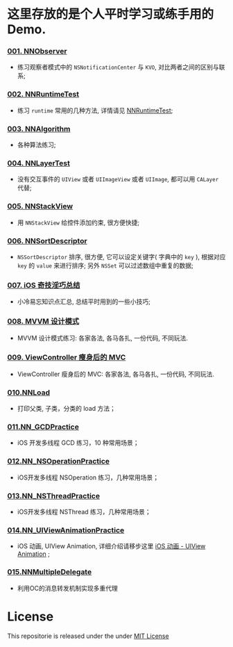 # 这里存放的是个人平时学习或练手用的 Demo.

### [001. NNObserver](https://github.com/liuzhongning/NNLearn/tree/master/001.%20NNObserver)

- 练习观察者模式中的 `NSNotificationCenter` 与 `KVO`, 对比两者之间的区别与联系;


### [002. NNRuntimeTest](https://github.com/liuzhongning/NNLearn/tree/master/002.%20NNRuntimeTest)

- 练习 `runtime` 常用的几种方法, 详情请见 [NNRuntimeTest](https://github.com/liuzhongning/NNLearn/tree/master/002.%20NNRuntimeTest);

### [003. NNAlgorithm](https://github.com/liuzhongning/NNLearn/tree/master/003.%20NNAlgorithm)

- 各种算法练习;

### [004. NNLayerTest](https://github.com/liuzhongning/NNLearn/tree/master/004.%20NNLayerTest)

- 没有交互事件的 `UIView` 或者 `UIImageView` 或者 `UIImage`, 都可以用 `CALayer` 代替;

### [005. NNStackView](https://github.com/liuzhongning/NNLearn/tree/master/005.%20NNStackView)

- 用 `NNStackView` 给控件添加约束, 很方便快捷;

### [006. NNSortDescriptor](https://github.com/liuzhongning/NNLearn/tree/master/006.%20NNSortDescriptor)

- `NSSortDescriptor` 排序, 很方便, 它可以设定关键字( 字典中的 `key` ), 根据对应 `key` 的 `value` 来进行排序; 另外 `NSSet` 可以过滤数组中重复的数据;

### [007. iOS 奇技淫巧总结](https://github.com/liuzhongning/NNLearn/tree/master/007.iOS%20奇技淫巧总结)

- 小冷易忘知识点汇总, 总结平时用到的一些小技巧;

### [008. MVVM 设计模式](https://github.com/liuzhongning/NNLearn/tree/master/008.MVVMDemo)

- MVVM 设计模式练习: 各家各法, 各马各扎, 一份代码, 不同玩法.

### [009. ViewController 瘦身后的 MVC](https://github.com/liuzhongning/NNLearn/tree/master/009.MVCDemo)

- ViewController 瘦身后的 MVC: 各家各法, 各马各扎, 一份代码, 不同玩法.

### [010.NNLoad](https://github.com/liuzhongning/NNLearn/tree/master/010.NNLoad)

- 打印父类, 子类，分类的 load 方法；

### [011.NN_GCDPractice](https://github.com/liuzhongning/NNLearn/tree/master/011.NN_GCDPractice)

- iOS 开发多线程 GCD 练习，10 种常用场景；

### [012.NN_NSOperationPractice](https://github.com/liuzhongning/NNLearn/tree/master/012.NN_NSOperationPractice)

- iOS开发多线程 NSOperation 练习，几种常用场景；

### [013.NN_NSThreadPractice](https://github.com/liuzhongning/NNLearn/tree/master/013.NN_NSThreadPractice)

- iOS开发多线程 NSThread 练习，几种常用场景；

### [014.NN_UIViewAnimationPractice](https://github.com/liuzhongning/NNLearn/tree/master/014.NN_UIViewAnimationPractice)

- iOS 动画, UIView Animation, 详细介绍请移步这里 [iOS 动画 - UIView Animation](https://www.jianshu.com/p/b1fc88c65be1) ;

### [015.NNMultipleDelegate](https://github.com/liuzhongning/NNLearn/tree/master/015.NNMultipleDelegate)

- 利用OC的消息转发机制实现多重代理


# License

This repositorie is released under the under [MIT License](https://github.com/liuzhongning/NNLearn/blob/master/LICENSE)

